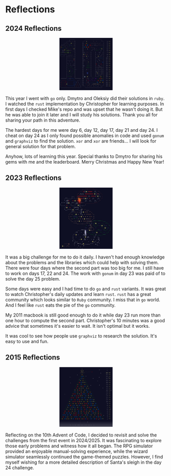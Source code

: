 # Reflections

## 2024 Reflections

<p align="center" width="100%">
    <img width="33%" src="./2024/banner.png?raw=true" alt="aoc 2024 banner">
</p>

This year I went with `go` only. Dmytro and Oleksiy did their solutions in `ruby`. I watched the `rust` implementation by Christopher for learning purposes. In first days I checked Mike's repo and was upset that he wasn't doing it. But he was able to join it later and I will study his solutions.
Thank you all for sharing your path in this adventure.

The hardest days for me were day 6, day 12, day 17, day 21 and day 24. I cheat on day 24 as I only found possible anomalies in code and used `gonum` and `graphviz` to find the solution. `xor` and `xor` are friends... I will look for general solution for that problem.

Anyhow, lots of learning this year. Special thanks to Dmytro for sharing his gems with me and the leaderboard. Merry Christmas and Happy New Year!

## 2023 Reflections

<p align="center" width="100%">
    <img width="33%" src="./2023/banner.jpg?raw=true" alt="aoc 2023 banner">
</p>

It was a big challenge for me to do it daily. I haven't had enough knowledge about the problems and the libraries
which could help with solving them. There were four days where the second part was too big for me. I still have to work on days 17, 22 and 24. The work with `gonum` in day 23 was paid of to solve the day 25 problem.

Some days were easy and I had time to do `go` and `rust` variants. It was great to watch Christopher's daily updates and learn `rust`.
`rust` has a great community which looks similar to `Ruby` community. I miss that in `go` world. And I feel like `rust` eats the pie of the `go` community.

My 2011 macbook is still good enough to do it while day 23 run more than one hour to compute the second part. Christopher's 10 minutes was a good advice that sometimes it's easier to wait. It isn't optimal but it works.

It was cool to see how people use `graphviz` to research the solution. It's easy to use and fun.

## 2015 Reflections

<p align="center" width="100%">
    <img width="33%" src="./2015/banner.png?raw=true" alt="aoc 2015 banner">
</p>

Reflecting on the 10th Advent of Code, I decided to revisit and solve the challenges from the first event in 2024/2025. It was fascinating to explore those early problems and witness how it all began. The RPG simulator provided an enjoyable manual-solving experience, while the wizard simulator seamlessly continued the game-themed puzzles. However, I find myself wishing for a more detailed description of Santa's sleigh in the day 24 challenge.
